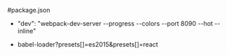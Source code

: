 #package.json

-  "dev": "webpack-dev-server --progress --colors --port 8090 --hot --inline"

- babel-loader?presets[]=es2015&presets[]=react